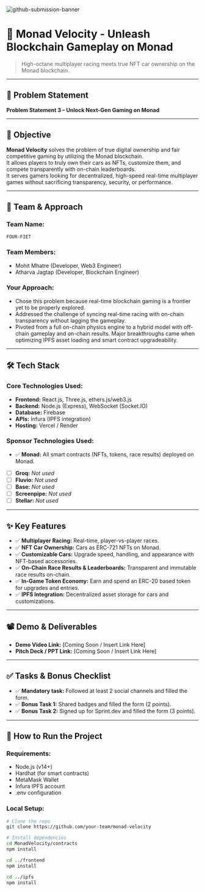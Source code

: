 ![github-submission-banner](https://github.com/user-attachments/assets/a1493b84-e4e2-456e-a791-ce35ee2bcf2f)

# 🚀 Monad Velocity - Unleash Blockchain Gameplay on Monad

> High-octane multiplayer racing meets true NFT car ownership on the Monad blockchain.

---

## 📌 Problem Statement

**Problem Statement 3 – Unlock Next-Gen Gaming on Monad**

---

## 🎯 Objective

**Monad Velocity** solves the problem of true digital ownership and fair competitive gaming by utilizing the Monad blockchain.  
It allows players to truly own their cars as NFTs, customize them, and compete transparently with on-chain leaderboards.  
It serves gamers looking for decentralized, high-speed real-time multiplayer games without sacrificing transparency, security, or performance.

---

## 🧠 Team & Approach

### Team Name:  
`FOUR-FIET`

### Team Members:  
- Mohit Mhatre (Developer, Web3 Engineer)  
- Atharva Jagtap (Developer, Blockchain Engineer)

### Your Approach:  
- Chose this problem because real-time blockchain gaming is a frontier yet to be properly explored.
- Addressed the challenge of syncing real-time racing with on-chain transparency without lagging the gameplay.
- Pivoted from a full on-chain physics engine to a hybrid model with off-chain gameplay and on-chain results. Major breakthroughs came when optimizing IPFS asset loading and smart contract upgradeability.

---

## 🛠️ Tech Stack

### Core Technologies Used:
- **Frontend:** React.js, Three.js, ethers.js/web3.js
- **Backend:** Node.js (Express), WebSocket (Socket.IO)
- **Database:** Firebase
- **APIs:** Infura (IPFS integration)
- **Hosting:** Vercel / Render

### Sponsor Technologies Used:
- ✅ **Monad:** All smart contracts (NFTs, tokens, race results) deployed on Monad.
- [ ] **Groq:** _Not used_  
- [ ] **Fluvio:** _Not used_  
- [ ] **Base:** _Not used_  
- [ ] **Screenpipe:** _Not used_  
- [ ] **Stellar:** _Not used_

---

## ✨ Key Features

- ✅ **Multiplayer Racing:** Real-time, player-vs-player races.
- ✅ **NFT Car Ownership:** Cars as ERC-721 NFTs on Monad.
- ✅ **Customizable Cars:** Upgrade speed, handling, and appearance with NFT-based accessories.
- ✅ **On-Chain Race Results & Leaderboards:** Transparent and immutable race results on-chain.
- ✅ **In-Game Token Economy:** Earn and spend an ERC-20 based token for upgrades and entries.
- ✅ **IPFS Integration:** Decentralized asset storage for cars and customizations.

---

## 📽️ Demo & Deliverables

- **Demo Video Link:** [Coming Soon / Insert Link Here]  
- **Pitch Deck / PPT Link:** [Coming Soon / Insert Link Here]

---

## ✅ Tasks & Bonus Checklist

- ✅ **Mandatory task:** Followed at least 2 social channels and filled the form.
- ✅ **Bonus Task 1:** Shared badges and filled the form (2 points).
- ✅ **Bonus Task 2:** Signed up for Sprint.dev and filled the form (3 points).

---

## 🧪 How to Run the Project

### Requirements:
- Node.js (v14+)
- Hardhat (for smart contracts)
- MetaMask Wallet
- Infura IPFS account
- .env configuration

### Local Setup:
```bash
# Clone the repo
git clone https://github.com/your-team/monad-velocity

# Install dependencies
cd MonadVelocity/contracts
npm install

cd ../frontend
npm install

cd ../ipfs
npm install
